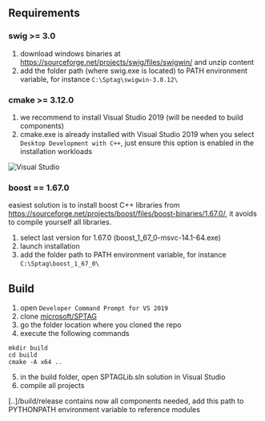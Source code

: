 ## Requirements

### swig >= 3.0

1. download windows binaries at https://sourceforge.net/projects/swig/files/swigwin/ and unzip content 
2. add the folder path (where swig.exe is located) to PATH environment variable, for instance `C:\Sptag\swigwin-3.0.12\`

### cmake >= 3.12.0

1. we recommend to install Visual Studio 2019 (will be needed to build components)
2. cmake.exe is already installed with Visual Studio 2019 when you select `Desktop Development with C++`, just ensure this option is enabled in the installation workloads

![Visual Studio](/img/visualstudio.png)

### boost == 1.67.0

easiest solution is to install boost C++ libraries from https://sourceforge.net/projects/boost/files/boost-binaries/1.67.0/, it avoids to compile yourself all libraries. 

1. select last version for 1.67.0 (boost_1_67_0-msvc-14.1-64.exe)
2. launch installation
3. add the folder path to PATH environment variable, for instance `C:\Sptag\boost_1_67_0\`


## Build

1. open `Developer Command Prompt for VS 2019`
2. clone [microsoft/SPTAG](https://github.com/microsoft/SPTAG/)
3. go the folder location where you cloned the repo
4. execute the following commands
```
mkdir build
cd build
cmake -A x64 ..
```
5. in the build folder, open SPTAGLib.sln solution in Visual Studio
6. compile all projects

[..]/build/release contains now all components needed, add this path to PYTHONPATH environment variable to reference modules